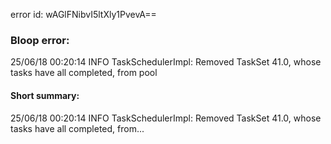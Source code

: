 error id: wAGlFNibvI5ltXly1PvevA==
### Bloop error:

25/06/18 00:20:14 INFO TaskSchedulerImpl: Removed TaskSet 41.0, whose tasks have all completed, from pool
#### Short summary: 

25/06/18 00:20:14 INFO TaskSchedulerImpl: Removed TaskSet 41.0, whose tasks have all completed, from...